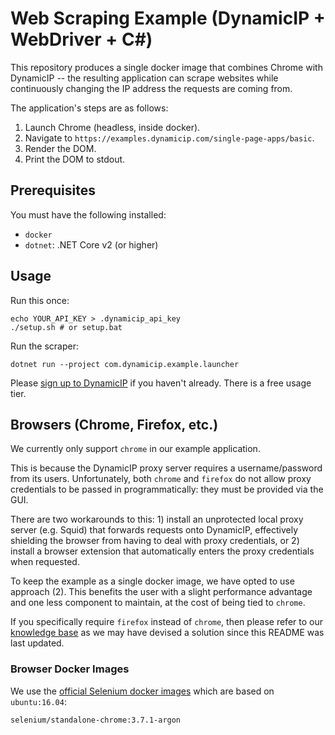 # Web Scraping Example (DynamicIP + WebDriver + C#)

This repository produces a single docker image that combines Chrome with DynamicIP -- the resulting application can scrape websites while continuously changing the IP address the requests are coming from.

The application's steps are as follows:

1.  Launch Chrome (headless, inside docker).
2.  Navigate to `https://examples.dynamicip.com/single-page-apps/basic`.
3.  Render the DOM.
4.  Print the DOM to stdout.

## Prerequisites

You must have the following installed:

-   `docker`
-   `dotnet`: .NET Core v2 (or higher)

## Usage

Run this once:

    echo YOUR_API_KEY > .dynamicip_api_key
    ./setup.sh # or setup.bat

Run the scraper:

    dotnet run --project com.dynamicip.example.launcher

Please [sign up to DynamicIP](https://www.dynamicip.com) if you haven't already. There is a free usage tier.

## Browsers (Chrome, Firefox, etc.)

We currently only support `chrome` in our example application.

This is because the DynamicIP proxy server requires a username/password from its users. Unfortunately, both `chrome` and `firefox` do not allow proxy credentials to be passed in programmatically: they must be provided via the GUI.

There are two workarounds to this: 1) install an unprotected local proxy server (e.g. Squid) that forwards requests onto DynamicIP, effectively shielding the browser from having to deal with proxy credentials, or 2) install a browser extension that automatically enters the proxy credentials when requested.

To keep the example as a single docker image, we have opted to use approach (2). This benefits the user with a slight performance advantage and one less component to maintain, at the cost of being tied to `chrome`.

If you specifically require `firefox` instead of `chrome`, then please refer to our [knowledge base][help] as we may have devised a solution since this README was last updated. 

### Browser Docker Images

We use the [official Selenium docker images][selenium-docker] which are based on `ubuntu:16.04`:

    selenium/standalone-chrome:3.7.1-argon

[help]: https://help.dynamicip.com/  "DynamicIP - Knowledge Base"
[selenium-docker]: https://github.com/SeleniumHQ/docker-selenium  "Docker images for Selenium Grid Server"